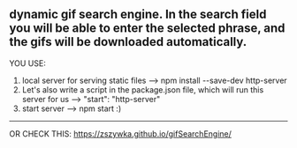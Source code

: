 dynamic gif search engine. In the search field you will be able to enter the selected phrase, and the gifs will be downloaded automatically.
-----------------------------------------------------------------------------------------------------------------------------
YOU USE:
1. local server for serving static files --> npm install --save-dev http-server
2. Let's also write a script in the package.json file, which will run this server for us --> "start": "http-server"
3. start server --> npm start :)
-----------------------------------------------------------------------------------------------------------------------------
OR CHECK THIS:
https://zszywka.github.io/gifSearchEngine/
